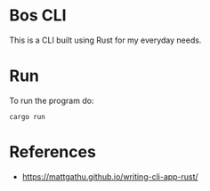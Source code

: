 # Bos CLI
This is a CLI built using Rust  for my everyday needs.

# Run
To run the program do:
```
cargo run
```

# References
- https://mattgathu.github.io/writing-cli-app-rust/